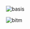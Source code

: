 ![basis](https://github.com/user-attachments/assets/59369e2e-db3d-4b42-b5de-a9df0cf21aa3)
<br>


![bitm](https://github.com/user-attachments/assets/13dc20eb-ac39-4fa1-a5ba-7620f4b910da)
